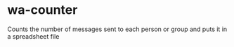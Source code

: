 # wa-counter
Counts the number of messages sent to each person or group and puts it in a spreadsheet file
